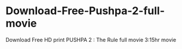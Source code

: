 # Download-Free-Pushpa-2-full-movie
Download Free HD print  PUSHPA 2 : The Rule full movie  3:15hr movie

